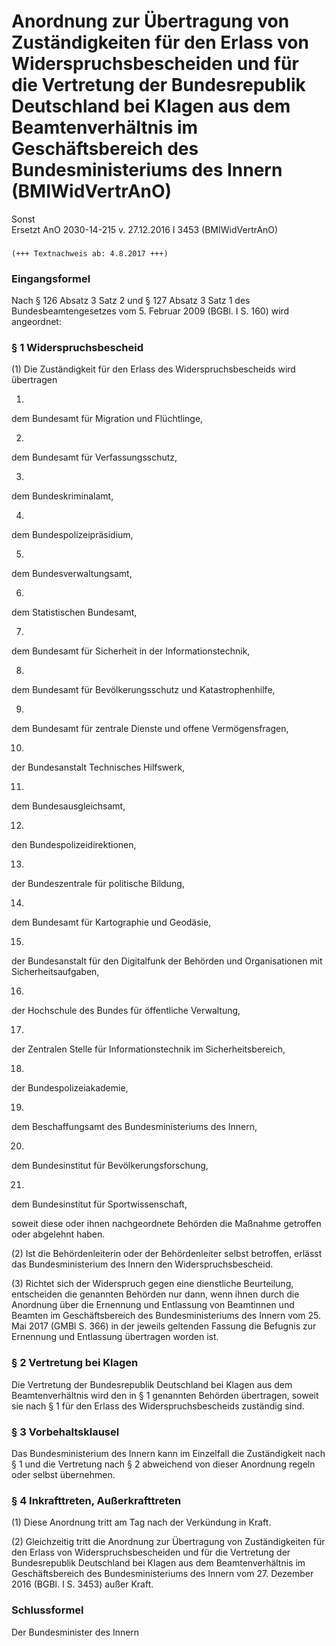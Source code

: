 Anordnung zur Übertragung von Zuständigkeiten für den Erlass von Widerspruchsbescheiden und für die Vertretung der Bundesrepublik Deutschland bei Klagen aus dem Beamtenverhältnis im Geschäftsbereich des Bundesministeriums des Innern (BMIWidVertrAnO)
=========================================================================================================================================================================================================================================================

Sonst  
Ersetzt AnO 2030-14-215 v. 27.12.2016 I 3453 (BMIWidVertrAnO)

### 

```
(+++ Textnachweis ab: 4.8.2017 +++)
```

### Eingangsformel

Nach § 126 Absatz 3 Satz 2 und § 127 Absatz 3 Satz 1 des Bundesbeamtengesetzes vom 5. Februar 2009 (BGBl. I S. 160) wird angeordnet:

### § 1 Widerspruchsbescheid

(1) Die Zuständigkeit für den Erlass des Widerspruchsbescheids wird übertragen

1.  
dem Bundesamt für Migration und Flüchtlinge,

2.  
dem Bundesamt für Verfassungsschutz,

3.  
dem Bundeskriminalamt,

4.  
dem Bundespolizeipräsidium,

5.  
dem Bundesverwaltungsamt,

6.  
dem Statistischen Bundesamt,

7.  
dem Bundesamt für Sicherheit in der Informationstechnik,

8.  
dem Bundesamt für Bevölkerungsschutz und Katastrophenhilfe,

9.  
dem Bundesamt für zentrale Dienste und offene Vermögensfragen,

10.  
der Bundesanstalt Technisches Hilfswerk,

11.  
dem Bundesausgleichsamt,

12.  
den Bundespolizeidirektionen,

13.  
der Bundeszentrale für politische Bildung,

14.  
dem Bundesamt für Kartographie und Geodäsie,

15.  
der Bundesanstalt für den Digitalfunk der Behörden und Organisationen mit Sicherheitsaufgaben,

16.  
der Hochschule des Bundes für öffentliche Verwaltung,

17.  
der Zentralen Stelle für Informationstechnik im Sicherheitsbereich,

18.  
der Bundespolizeiakademie,

19.  
dem Beschaffungsamt des Bundesministeriums des Innern,

20.  
dem Bundesinstitut für Bevölkerungsforschung,

21.  
dem Bundesinstitut für Sportwissenschaft,

soweit diese oder ihnen nachgeordnete Behörden die Maßnahme getroffen oder abgelehnt haben.

(2) Ist die Behördenleiterin oder der Behördenleiter selbst betroffen, erlässt das Bundesministerium des Innern den Widerspruchsbescheid.

(3) Richtet sich der Widerspruch gegen eine dienstliche Beurteilung, entscheiden die genannten Behörden nur dann, wenn ihnen durch die Anordnung über die Ernennung und Entlassung von Beamtinnen und Beamten im Geschäftsbereich des Bundesministeriums des Innern vom 25. Mai 2017 (GMBl S. 366) in der jeweils geltenden Fassung die Befugnis zur Ernennung und Entlassung übertragen worden ist.

### § 2 Vertretung bei Klagen

Die Vertretung der Bundesrepublik Deutschland bei Klagen aus dem Beamtenverhältnis wird den in § 1 genannten Behörden übertragen, soweit sie nach § 1 für den Erlass des Widerspruchsbescheids zuständig sind.

### § 3 Vorbehaltsklausel

Das Bundesministerium des Innern kann im Einzelfall die Zuständigkeit nach § 1 und die Vertretung nach § 2 abweichend von dieser Anordnung regeln oder selbst übernehmen.

### § 4 Inkrafttreten, Außerkrafttreten

(1) Diese Anordnung tritt am Tag nach der Verkündung in Kraft.

(2) Gleichzeitig tritt die Anordnung zur Übertragung von Zuständigkeiten für den Erlass von Widerspruchsbescheiden und für die Vertretung der Bundesrepublik Deutschland bei Klagen aus dem Beamtenverhältnis im Geschäftsbereich des Bundesministeriums des Innern vom 27. Dezember 2016 (BGBl. I S. 3453) außer Kraft.

### Schlussformel

Der Bundesminister des Innern
